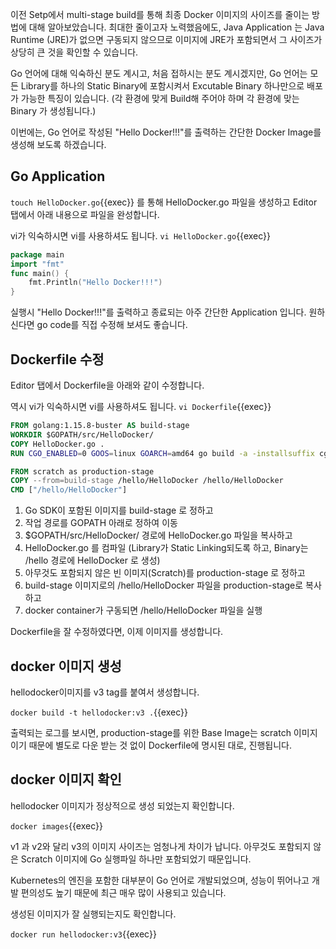 이전 Setp에서 multi-stage build를 통해 최종 Docker 이미지의 사이즈를 줄이는 방법에 대해 알아보았습니다.
최대한 줄이고자 노력했음에도, Java Application 는 Java Runtime (JRE)가 없으면 구동되지 않으므로 이미지에 JRE가 포함되면서 그 사이즈가 상당히 큰 것을 확인할 수 있습니다.

Go 언어에 대해 익숙하신 분도 계시고, 처음 접하시는 분도 계시겠지만, Go 언어는 모든 Library를 하나의 Static Binary에 포함시켜서 Excutable Binary 하나만으로 배포가 가능한 특징이 있습니다. (각 환경에 맞게 Build해 주어야 하며 각 환경에 맞는 Binary 가 생성됩니다.)

이번에는, Go 언어로 작성된 "Hello Docker!!!"를 출력하는 간단한 Docker Image를 생성해 보도록 하겠습니다.

## Go Application
`touch HelloDocker.go`{{exec}} 를 통해 HelloDocker.go 파일을 생성하고
Editor 탭에서 아래 내용으로 파일을 완성합니다.

vi가 익숙하시면 vi를 사용하셔도 됩니다.
`vi HelloDocker.go`{{exec}}

```go
package main
import "fmt"
func main() {
    fmt.Println("Hello Docker!!!")
}
```

실행시 "Hello Docker!!!"를 출력하고 종료되는 아주 간단한 Application 입니다.
원하신다면 go code를 직접 수정해 보셔도 좋습니다.

## Dockerfile 수정
Editor 탭에서 Dockerfile을 아래와 같이 수정합니다.

역시 vi가 익숙하시면 vi를 사용하셔도 됩니다.
`vi Dockerfile`{{exec}}

```Dockerfile
FROM golang:1.15.8-buster AS build-stage
WORKDIR $GOPATH/src/HelloDocker/
COPY HelloDocker.go .
RUN CGO_ENABLED=0 GOOS=linux GOARCH=amd64 go build -a -installsuffix cgo -ldflags="-w -s" -o /hello/HelloDocker

FROM scratch as production-stage
COPY --from=build-stage /hello/HelloDocker /hello/HelloDocker
CMD ["/hello/HelloDocker"]
```

1. Go SDK이 포함된 이미지를 build-stage 로 정하고
2. 작업 경로를 GOPATH 아래로 정하여 이동
3. $GOPATH/src/HelloDocker/ 경로에 HelloDocker.go 파일을 복사하고
4. HelloDocker.go 를 컴파일 (Library가 Static Linking되도록 하고, Binary는 /hello 경로에 HelloDocker 로 생성)
5. 아무것도 포함되지 않은 빈 이미지(Scratch)를 production-stage 로 정하고
6. build-stage 이미지로의 /hello/HelloDocker 파일을 production-stage로 복사하고
7. docker container가 구동되면 /hello/HelloDocker 파일을 실행

Dockerfile을 잘 수정하였다면, 이제 이미지를 생성합니다.

## docker 이미지 생성
hellodocker이미지를 v3 tag를 붙여서 생성합니다.

`docker build -t hellodocker:v3 .`{{exec}}

출력되는 로그를 보시면, production-stage를 위한 Base Image는 scratch 이미지이기 때문에 별도로 다운 받는 것 없이 Dockerfile에 명시된 대로, 진행됩니다.

## docker 이미지 확인
hellodocker 이미지가 정상적으로 생성 되었는지 확인합니다.

`docker images`{{exec}}

v1 과 v2와 달리 v3의 이미지 사이즈는 엄청나게 차이가 납니다.
아무것도 포함되지 않은 Scratch 이미지에 Go 실행파일 하나만 포함되었기 때문입니다.

Kubernetes의 엔진을 포함한 대부분이 Go 언어로 개발되었으며, 성능이 뛰어나고 개발 편의성도 높기 때문에 최근 매우 많이 사용되고 있습니다.

생성된 이미지가 잘 실행되는지도 확인합니다.

`docker run hellodocker:v3`{{exec}}
